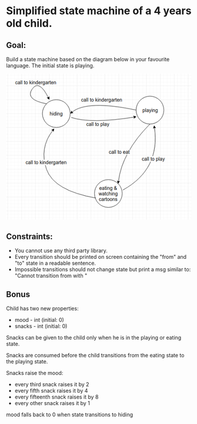 # Simplified state machine of a 4 years old child.

## Goal:
Build a state machine based on the diagram below in your favourite language.
The initial state is playing.

![States](states.png?raw=true "States")

## Constraints:
* You cannot use any third party library.
* Every transition should be printed on screen containing the "from" and "to" state in a readable sentence.
* Impossible transitions should not change state but print a msg similar to: "Cannot transition from <current state> with <call>"

## Bonus
Child has two new properties:
* mood - int (initial: 0)
* snacks - int (initial: 0)

Snacks can be given to the child only when he is in the playing or eating state.

Snacks are consumed before the child transitions from the eating state to the playing state.

Snacks raise the mood:
* every third snack raises it by 2
* every fifth snack raises it by 4
* every fifteenth snack raises it by 8
* every other snack raises it by 1

mood falls back to 0 when state transitions to hiding
